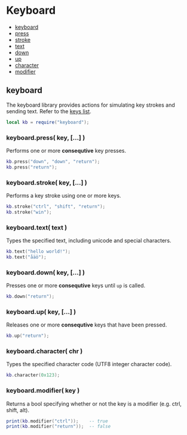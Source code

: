 ﻿
# Keyboard
* [keyboard](#keyboard-1)
* [press](#keyboardpress-key--)
* [stroke](#keyboardstroke-key--)
* [text](#keyboardtext-text-)
* [down](#keyboarddown-key--)
* [up](#keyboardup-key--)
* [character](#keyboardcharacter-chr-)
* [modifier](#keyboardmodifier-key-)



## keyboard
The keyboard library provides actions for simulating key strokes and sending text. Refer to the [keys list](/res/keys).

````lua
local kb = require("keyboard");
````



### keyboard.press( key, [...] )
Performs one or more **consequtive** key presses.

````lua
kb.press("down", "down", "return");
kb.press("return");
````

	

### keyboard.stroke( key, [...] )
Performs a key stroke using one or more keys.

````lua
kb.stroke("ctrl", "shift", "return");
kb.stroke("win");
````



### keyboard.text( text )
Types the specified text, including unicode and special characters.

````lua
kb.text("hello world!");
kb.text("åäö");
````



### keyboard.down( key, [...] )
Presses one or more **consequtive** keys until ``up`` is called.

````lua
kb.down("return");
````



### keyboard.up( key, [...] )
Releases one or more **consequtive** keys that have been pressed.

````lua
kb.up("return");
````


### keyboard.character( chr )
Types the specified character code (UTF8 integer character code).

````lua
kb.character(0x123);
````



### keyboard.modifier( key )
Returns a bool specifying whether or not the key is a modifier (e.g. ctrl, shift, alt).

````lua
print(kb.modifier("ctrl"));    -- true
print(kb.modifier("return"));  -- false
````



